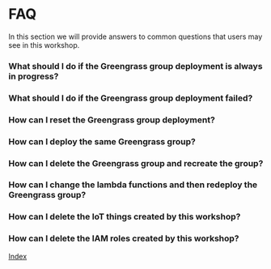 # FAQ

In this section we will provide answers to common questions that users may see
in this workshop.

### What should I do if the Greengrass group deployment is always in progress?

### What should I do if the Greengrass group deployment failed?

### How can I reset the Greengrass group deployment?

### How can I deploy the same Greengrass group?

### How can I delete the Greengrass group and recreate the group?

### How can I change the lambda functions and then redeploy the Greengrass group?

### How can I delete the IoT things created by this workshop?

### How can I delete the IAM roles created by this workshop?



[Index](./README.md)
